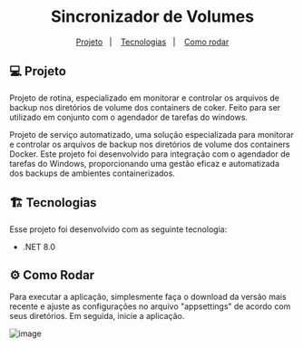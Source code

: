 <h1 align="center"> Sincronizador de Volumes </h1>

<p align="center">
  <a href="#%EF%B8%8F-projeto">Projeto</a>&nbsp;&nbsp;&nbsp;|&nbsp;&nbsp;&nbsp;
  <a href="#%EF%B8%8F-tecnologias">Tecnologias</a>&nbsp;&nbsp;&nbsp;|&nbsp;&nbsp;&nbsp;
  <a href="#%EF%B8%8F-como-rodar">Como rodar</a>
</p>

## 💻 Projeto

Projeto de rotina, especializado em monitorar e controlar os arquivos de backup nos diretórios de volume dos containers de coker.
Feito para ser utilizado em conjunto com o agendador de tarefas do windows.

Projeto de serviço automatizado, uma solução especializada para monitorar e controlar os arquivos de backup nos diretórios de volume dos containers Docker.
Este projeto foi desenvolvido para integração com o agendador de tarefas do Windows, proporcionando uma gestão eficaz e automatizada dos backups de ambientes
containerizados.

## 🏗️ Tecnologias

Esse projeto foi desenvolvido com as seguinte tecnologia:

- .NET 8.0

## ⚙️ Como Rodar

Para executar a aplicação, simplesmente faça o download da versão mais recente e ajuste as configurações no arquivo "appsettings" de acordo com seus diretórios. Em seguida, inicie a aplicação.

![image](https://github.com/FHumberto/Gerenciador-de-Backup-Docker/assets/7258900/d879f0c0-d26d-4cbd-af52-0de79b19c699)
 
